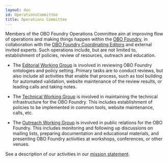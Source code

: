```yaml
---
layout: doc
id: OperationsCommittee
title: Operations Committee
---
```


Members of the OBO Foundry Operations Committee aim at improving flow of operations and making things happen within the [OBO Foundry](http://obofoundry.org), in collaboration with the [OBO Foundry Coordinating Editors](http://obofoundry.org/coordination.shtml) and external invited experts. Such operations include, but are not limited to, establishment of policies, review of resources, outreach and education.

- The [Editorial Working Group](EditorialWG.html) is involved in reviewing OBO Foundry ontologies and policy setting. Primary tasks are to conduct reviews, but also include all activities that enable that process, such as tool building for automated validation, website maintenance of the review results, or leading calls and taking notes.

- The [Technical Working Group](TechnicalWG.html) is involved in maintaining the technical infrastructure for the OBO Foundry. This includes establishment of policies to be implemented in common tools, website maintenance, calls, etc.

- The [Outreach Working Group](OutreachWG.html) is involved in public relations for the OBO Foundry. This includes monitoring and following up discussions on mailing lists, preparing documentation and educational materials, and presenting OBO Foundry activities at workshops, conferences, or other venues.

See a description of our activities in our [mission statement](MissionStatement.html).
